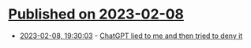 # [Published on 2023-02-08](index.md)

* [2023-02-08, 19:30:03](https://news.ycombinator.com/item?id=34713521) - [ChatGPT lied to me and then tried to deny it](https://qfabgtpxazxxnoc5h5rdcorsw4sivkmmte2kkpki5ejxuzqgq3eq.arweave.net/gUATTfcGb3a4XT9iMToytySKqYyZNKU9SOkTemYGhsk)
